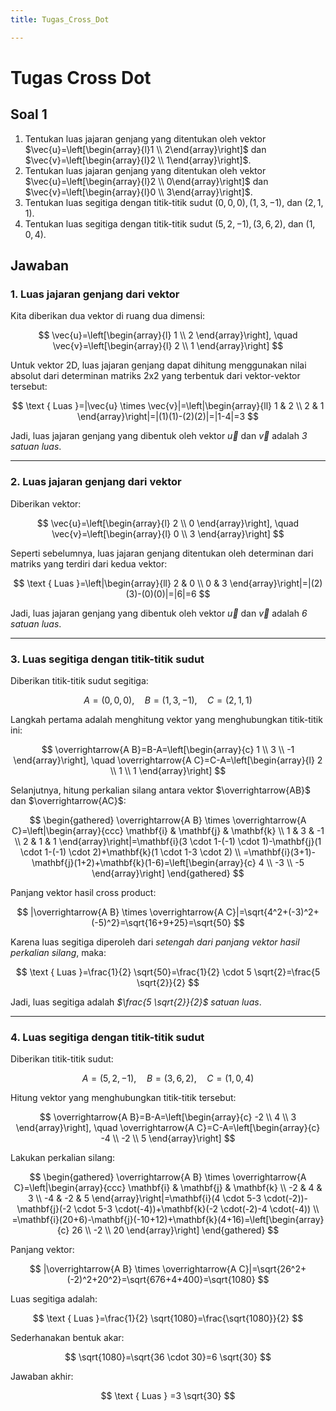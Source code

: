 ```yaml
---
title: Tugas_Cross_Dot

---
```


# Tugas Cross Dot
## Soal 1
1. Tentukan luas jajaran genjang yang ditentukan oleh vektor $\vec{u}=\left[\begin{array}{l}1 \\ 2\end{array}\right]$ dan $\vec{v}=\left[\begin{array}{l}2 \\ 1\end{array}\right]$.
2. Tentukan luas jajaran genjang yang ditentukan oleh vektor $\vec{u}=\left[\begin{array}{l}2 \\ 0\end{array}\right]$ dan $\vec{v}=\left[\begin{array}{l}0 \\ 3\end{array}\right]$.
3. Tentukan luas segitiga dengan titik-titik sudut $(0,0,0),(1,3,-1)$, dan $(2,1,1)$.
4. Tentukan luas segitiga dengan titik-titik sudut $(5,2,-1),(3,6,2)$, dan $(1,0,4)$.

## Jawaban

### 1. Luas jajaran genjang dari vektor 

Kita diberikan dua vektor di ruang dua dimensi:

$$
\vec{u}=\left[\begin{array}{l}
1 \\
2
\end{array}\right], \quad \vec{v}=\left[\begin{array}{l}
2 \\
1
\end{array}\right]
$$

Untuk vektor 2D, luas jajaran genjang dapat dihitung menggunakan nilai absolut dari determinan matriks 2x2 yang terbentuk dari vektor-vektor tersebut:

$$
\text { Luas }=|\vec{u} \times \vec{v}|=\left|\begin{array}{ll}
1 & 2 \\
2 & 1
\end{array}\right|=|(1)(1)-(2)(2)|=|1-4|=3
$$

Jadi, luas jajaran genjang yang dibentuk oleh vektor $\vec{u}$ dan $\vec{v}$ adalah *3 satuan luas*.

---

### 2. Luas jajaran genjang dari vektor 

Diberikan vektor:

$$
\vec{u}=\left[\begin{array}{l}
2 \\
0
\end{array}\right], \quad \vec{v}=\left[\begin{array}{l}
0 \\
3
\end{array}\right]
$$

Seperti sebelumnya, luas jajaran genjang ditentukan oleh determinan dari matriks yang terdiri dari kedua vektor:

$$
\text { Luas }=\left|\begin{array}{ll}
2 & 0 \\
0 & 3
\end{array}\right|=|(2)(3)-(0)(0)|=|6|=6
$$

Jadi, luas jajaran genjang yang dibentuk oleh vektor $\vec{u}$ dan $\vec{v}$ adalah *6 satuan luas*.

---

### 3. Luas segitiga dengan titik-titik sudut 

Diberikan titik-titik sudut segitiga:

$$
A=(0,0,0), \quad B=(1,3,-1), \quad C=(2,1,1)
$$

Langkah pertama adalah menghitung vektor yang menghubungkan titik-titik ini:

$$
\overrightarrow{A B}=B-A=\left[\begin{array}{c}
1 \\
3 \\
-1
\end{array}\right], \quad \overrightarrow{A C}=C-A=\left[\begin{array}{l}
2 \\
1 \\
1
\end{array}\right]
$$

Selanjutnya, hitung perkalian silang antara vektor $\overrightarrow{AB}$ dan $\overrightarrow{AC}$:

$$
\begin{gathered}
\overrightarrow{A B} \times \overrightarrow{A C}=\left|\begin{array}{ccc}
\mathbf{i} & \mathbf{j} & \mathbf{k} \\
1 & 3 & -1 \\
2 & 1 & 1
\end{array}\right|=\mathbf{i}(3 \cdot 1-(-1) \cdot 1)-\mathbf{j}(1 \cdot 1-(-1) \cdot 2)+\mathbf{k}(1 \cdot 1-3 \cdot 2) \\
=\mathbf{i}(3+1)-\mathbf{j}(1+2)+\mathbf{k}(1-6)=\left[\begin{array}{c}
4 \\
-3 \\
-5
\end{array}\right]
\end{gathered}
$$

Panjang vektor hasil cross product:

$$
|\overrightarrow{A B} \times \overrightarrow{A C}|=\sqrt{4^2+(-3)^2+(-5)^2}=\sqrt{16+9+25}=\sqrt{50}
$$

Karena luas segitiga diperoleh dari *setengah dari panjang vektor hasil perkalian silang*, maka:

$$
\text { Luas }=\frac{1}{2} \sqrt{50}=\frac{1}{2} \cdot 5 \sqrt{2}=\frac{5 \sqrt{2}}{2}
$$

Jadi, luas segitiga adalah *$\frac{5 \sqrt{2}}{2}$ satuan luas*.

---

### 4. Luas segitiga dengan titik-titik sudut 

Diberikan titik-titik sudut:

$$
A=(5,2,-1), \quad B=(3,6,2), \quad C=(1,0,4)
$$

Hitung vektor yang menghubungkan titik-titik tersebut:

$$
\overrightarrow{A B}=B-A=\left[\begin{array}{c}
-2 \\
4 \\
3
\end{array}\right], \quad \overrightarrow{A C}=C-A=\left[\begin{array}{c}
-4 \\
-2 \\
5
\end{array}\right]
$$

Lakukan perkalian silang:

$$
\begin{gathered}
\overrightarrow{A B} \times \overrightarrow{A C}=\left|\begin{array}{ccc}
\mathbf{i} & \mathbf{j} & \mathbf{k} \\
-2 & 4 & 3 \\
-4 & -2 & 5
\end{array}\right|=\mathbf{i}(4 \cdot 5-3 \cdot(-2))-\mathbf{j}(-2 \cdot 5-3 \cdot(-4))+\mathbf{k}(-2 \cdot(-2)-4 \cdot(-4)) \\
=\mathbf{i}(20+6)-\mathbf{j}(-10+12)+\mathbf{k}(4+16)=\left[\begin{array}{c}
26 \\
-2 \\
20
\end{array}\right]
\end{gathered}
$$

Panjang vektor:

$$
|\overrightarrow{A B} \times \overrightarrow{A C}|=\sqrt{26^2+(-2)^2+20^2}=\sqrt{676+4+400}=\sqrt{1080}
$$

Luas segitiga adalah:

$$
\text { Luas }=\frac{1}{2} \sqrt{1080}=\frac{\sqrt{1080}}{2}
$$

Sederhanakan bentuk akar:

$$
\sqrt{1080}=\sqrt{36 \cdot 30}=6 \sqrt{30}
$$

Jawaban akhir: 

$$
\text { Luas } =3 \sqrt{30}
$$